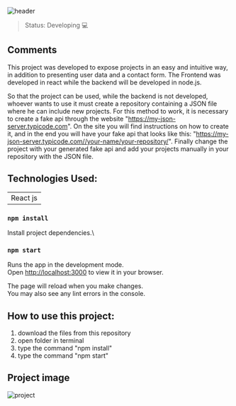 ![header](https://user-images.githubusercontent.com/123844821/232618305-2bc5043e-627a-42d0-8798-2a1b77a09981.png)

> Status: Developing 💻

## Comments

This project was developed to expose projects in an easy and intuitive way, in addition to presenting user data and a contact form. The Frontend was developed in react while the backend will be developed in node.js.

So that the project can be used, while the backend is not developed, whoever wants to use it must create a repository containing a JSON file where he can include new projects. For this method to work, it is necessary to create a fake api through the website "https://my-json-server.typicode.com". On the site you will find instructions on how to create it, and in the end you will have your fake api that looks like this: "https://my-json-server.typicode.com//your-name/your-repository/". Finally change the project with your generated fake api and add your projects manually in your repository with the JSON file.

## Technologies Used:

<table>
  <tr>
    <td>React js</td>
  </tr>
</table>


### `npm install`

Install project dependencies.\

### `npm start`

Runs the app in the development mode.\
Open [http://localhost:3000](http://localhost:3000) to view it in your browser.

The page will reload when you make changes.\
You may also see any lint errors in the console.

## How to use this project:
1) download the files from this repository
2) open folder in terminal
3) type the command "npm install"
4) type the command "npm start"


## Project image
![project](https://user-images.githubusercontent.com/123844821/232592417-6e053f14-fd1a-44ce-bb2f-f44ca7a86fe3.png)

